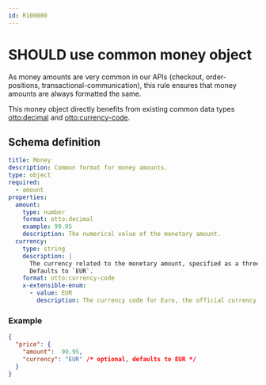 ```yaml
---
id: R100080
---
```


# SHOULD use common money object

As money amounts are very common in our APIs (checkout, order-positions, transactional-communication), this rule ensures that money amounts are always formatted the same.

This money object directly benefits from existing common data types [otto:decimal][otto-decimal] and [otto:currency-code][otto-currency-code].

## Schema definition

```yaml
title: Money
description: Common format for money amounts.
type: object
required:
  - amount
properties:
  amount:
    type: number
    format: otto:decimal
    example: 99.95
    description: The numerical value of the monetary amount.
  currency:
    type: string
    description: |
      The currency related to the monetary amount, specified as a three-letter currency code as defined in ISO 4217.
      Defaults to `EUR`. 
    format: otto:currency-code
    x-extensible-enum:
      - value: EUR
        description: The currency code for Euro, the official currency of the eurozone.
```

### Example

```json
{
  "price": {
    "amount":  99.95, 
    "currency": "EUR" /* optional, defaults to EUR */
  }
}
```

[otto-decimal]: ./should-use-common-otto-decimal-format.md
[otto-currency-code]: ./must-use-common-data-formats.md
